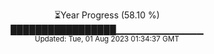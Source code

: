 <p align="center">
⏳Year Progress (58.10 %) <br>
█████████████████▁▁▁▁▁▁▁▁▁▁▁▁▁ <br>
<sub>Updated: Tue, 01 Aug 2023 01:34:37 GMT</sub>
</p>

